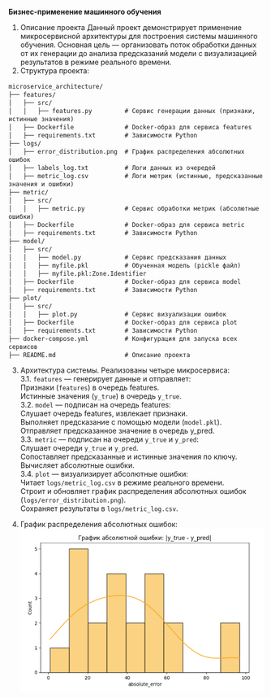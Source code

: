 **Бизнес-применение машинного обучения**

1. Описание проекта
Данный проект демонстрирует применение микросервисной архитектуры для построения системы машинного обучения. Основная цель — организовать поток обработки данных от их генерации до анализа предсказаний модели с визуализацией результатов в режиме реального времени.
2.  Структура проекта:
```
microservice_architecture/
├── features/
│   ├── src/
│   │   ├── features.py         # Сервис генерации данных (признаки, истинные значения)
│   ├── Dockerfile              # Docker-образ для сервиса features
│   ├── requirements.txt        # Зависимости Python
├── logs/
│   ├── error_distribution.png  # График распределения абсолютных ошибок
│   ├── labels_log.txt          # Логи данных из очередей
│   ├── metric_log.csv          # Логи метрик (истинные, предсказанные значения и ошибки)
├── metric/
│   ├── src/
│   │   ├── metric.py           # Сервис обработки метрик (абсолютные ошибки)
│   ├── Dockerfile              # Docker-образ для сервиса metric
│   ├── requirements.txt        # Зависимости Python
├── model/
│   ├── src/
│   │   ├── model.py            # Сервис предсказания данных
│   │   ├── myfile.pkl          # Обученная модель (pickle файл)
│   │   ├── myfile.pkl:Zone.Identifier
│   ├── Dockerfile              # Docker-образ для сервиса model
│   ├── requirements.txt        # Зависимости Python
├── plot/
│   ├── src/
│   │   ├── plot.py             # Сервис визуализации ошибок
│   ├── Dockerfile              # Docker-образ для сервиса plot
│   ├── requirements.txt        # Зависимости Python
├── docker-compose.yml          # Конфигурация для запуска всех сервисов
├── README.md                   # Описание проекта
```

3. Архитектура системы. Реализованы четыре микросервиса:                        
    3.1. ```features``` — генерирует данные и отправляет:              
        Признаки (```features```) в очередь features.               
        Истинные значения (```y_true```) в очередь ```y_true```.                      
    3.2. ```model``` — подписан на очередь features:                    
        Слушает очередь features, извлекает признаки.               
        Выполняет предсказание с помощью модели (```model.pkl```).              
        Отправляет предсказанное значение в очередь y_pred.                         
    3.3. ```metric``` — подписан на очереди ```y_true``` и ```y_pred```:                    
        Слушает очереди ```y_true``` и ```y_pred```.                            
        Сопоставляет предсказанные и истинные значения по ключу.                
        Вычисляет абсолютные ошибки.                            
    3.4. ```plot``` — визуализирует абсолютные ошибки:                          
        Читает ```logs/metric_log.csv``` в режиме реального времени.            
        Строит и обновляет график распределения абсолютных ошибок (```logs/error_distribution.png```).                                          
        Сохраняет результаты в ```logs/metric_log.csv```.                                    


4. График распределения абсолютных ошибок:
 ![alt text](./images/image.png)

